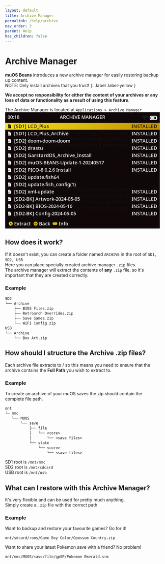```yaml
---
layout: default
title: Archive Manager
permalink: /help/archive
nav_order: 3
parent: Help
has_children: false
---
```


# Archive Manager
**muOS Beans** introduces a new archive manager for easily restoring backup up content.  
NOTE: Only install archives that you trust!
{: .label .label-yellow }

**We accept no responsibility for either the content of your archives or any loss of data or functionality as a result of using this feature.**  

The Archive Manager is located at `Applications > Archive Manager`
![](assets/images/archive.png)

## How does it work?
If it doesn't exist, you can create a folder named `ARCHIVE` in the root of `SD1, SD2, USB`   
Here you can place specially created archive manager `.zip` files.  
The archive manager will extract the contents of **any** `.zip` file, so it's important that they are created correctly.
### Example
```
SD2
└── Archive
    ├── BIOS Files.zip
    ├── Retroarch Overrides.zip
    ├── Save Games.zip
    └── WiFi Config.zip
USB
└── Archive
    └── Box Art.zip
```

## How should I structure the Archive .zip files?
Each archive file extracts to / so this means you need to ensure that the archive contains the **Full Path** you wish to extract to.  
### Example
To create an archive of your muOS saves the zip should contain the complete file path.
```
mnt
└─ mmc
   └── MUOS
       └── save
           ├── file
           │   └── <core>
           │       └── <save files>
           └── state
               └── <core>
                   └── <save files>
```
SD1 root is `/mnt/mmc`   
SD2 root is `/mnt/sdcard`   
USB root is `/mnt/usb`  

## What can I restore with this Archive Manager?
It's very flexible and can be used for pretty much anything.  
Simply create a `.zip` file with the correct path.
### Example
Want to backup and restore your favourite games? Go for it!
```
mnt/sdcard/roms/Game Boy Color/Opossum Country.zip
```
Want to share your latest Pokemon save with a friend? No problem!
```
mnt/mmc/MUOS/save/file/gpSP/Pokemon Emerald.srm
```
